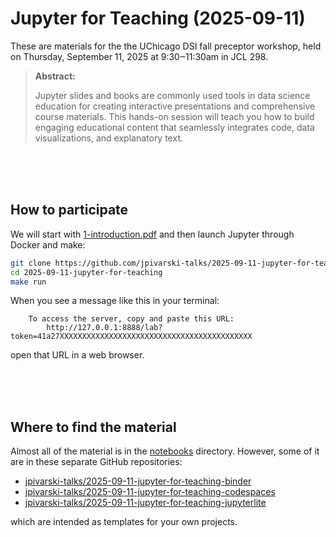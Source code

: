 # Jupyter for Teaching (2025-09-11)

These are materials for the the UChicago DSI fall preceptor workshop, held on Thursday, September 11, 2025 at 9:30‒11:30am in JCL 298.

> **Abstract:**
>
> Jupyter slides and books are commonly used tools in data science education for creating interactive presentations and comprehensive course materials. This hands-on session will teach you how to build engaging educational content that seamlessly integrates code, data visualizations, and explanatory text.

<br><br><br>

## How to participate

We will start with [1-introduction.pdf](https://raw.githubusercontent.com/jpivarski-talks/2025-09-11-jupyter-for-teaching/main/1-introduction.pdf) and then launch Jupyter through Docker and make:

```bash
git clone https://github.com/jpivarski-talks/2025-09-11-jupyter-for-teaching.git
cd 2025-09-11-jupyter-for-teaching
make run
```

When you see a message like this in your terminal:

```
    To access the server, copy and paste this URL:
        http://127.0.0.1:8888/lab?token=41a27XXXXXXXXXXXXXXXXXXXXXXXXXXXXXXXXXXXXXXXXXXX
```

open that URL in a web browser.

<br><br><br>

## Where to find the material

Almost all of the material is in the [notebooks](notebooks) directory. However, some of it are in these separate GitHub repositories:
* [jpivarski-talks/2025-09-11-jupyter-for-teaching-binder](https://github.com/jpivarski-talks/2025-09-11-jupyter-for-teaching-binder)
* [jpivarski-talks/2025-09-11-jupyter-for-teaching-codespaces](https://github.com/jpivarski-talks/2025-09-11-jupyter-for-teaching-codespaces)
* [jpivarski-talks/2025-09-11-jupyter-for-teaching-jupyterlite](https://github.com/jpivarski-talks/2025-09-11-jupyter-for-teaching-jupyterlite)

which are intended as templates for your own projects.
